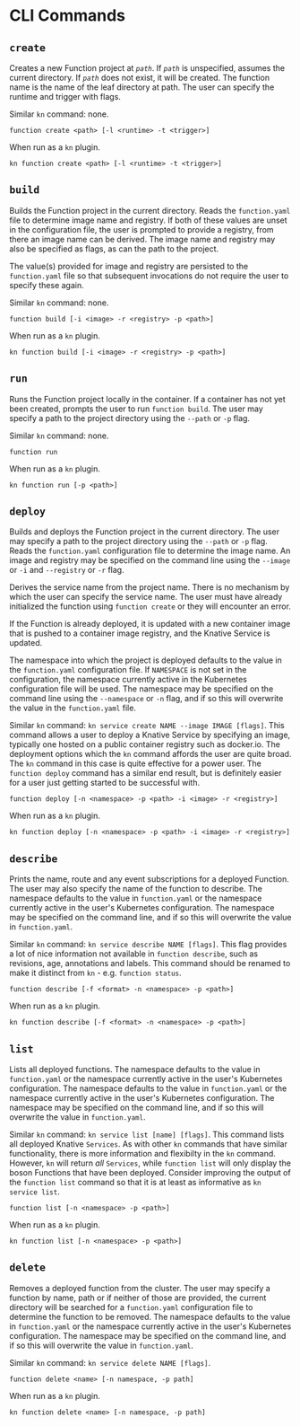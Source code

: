 # CLI Commands

## `create`

Creates a new Function project at _`path`_. If _`path`_ is unspecified, assumes the current directory. If _`path`_ does not exist, it will be created. The function name is the name of the leaf directory at path. The user can specify the runtime and trigger with flags.

Similar `kn` command: none.

```console
function create <path> [-l <runtime> -t <trigger>]
```

When run as a `kn` plugin.

```console
kn function create <path> [-l <runtime> -t <trigger>]
```

## `build`

Builds the Function project in the current directory. Reads the `function.yaml` file to determine image name and registry. If both of these values are unset in the configuration file, the user is prompted to provide a registry, from there an image name can be derived. The image name and registry may also be specified as flags, as can the path to the project.

The value(s) provided for image and registry are persisted to the `function.yaml` file so that subsequent invocations do not require the user to specify these again.

Similar `kn` command: none.

```console
function build [-i <image> -r <registry> -p <path>]
```

When run as a `kn` plugin.

```console
kn function build [-i <image> -r <registry> -p <path>]
```

## `run`

Runs the Function project locally in the container. If a container has not yet been created, prompts the user to run `function build`.  The user may specify a path to the project directory using the `--path` or `-p` flag.

Similar `kn` command: none.

```console
function run
```

When run as a `kn` plugin.

```console
kn function run [-p <path>]
```

## `deploy`

Builds and deploys the Function project in the current directory. The user may specify a path to the project directory using the `--path` or `-p` flag. Reads the `function.yaml` configuration file to determine the image name. An image and registry may be specified on the command line using the  `--image` or `-i` and `--registry` or `-r` flag.

Derives the service name from the project name. There is no mechanism by which the user can specify the service name. The user must have already initialized the  function using `function create` or they will encounter an error.

If the Function is already deployed, it is updated with a new container image that is pushed to a
container image registry, and the Knative Service is updated.

The namespace into which the project is deployed defaults to the value in the `function.yaml` configuration file. If `NAMESPACE` is not set in the configuration, the namespace currently active in the Kubernetes configuration file will be used. The namespace may be specified on the command line using the `--namespace` or `-n` flag, and if so this will overwrite the value in the `function.yaml` file.

Similar `kn` command: `kn service create NAME --image IMAGE [flags]`. This command allows a user to deploy a Knative Service by specifying an image, typically one hosted on a public container registry such as docker.io. The deployment options which the `kn` command affords the user are quite broad. The `kn` command in this case is quite effective for a power user. The `function deploy` command has a similar end result, but is definitely easier for a user just getting started to be successful with.

```console
function deploy [-n <namespace> -p <path> -i <image> -r <registry>]
```

When run as a `kn` plugin.

```console
kn function deploy [-n <namespace> -p <path> -i <image> -r <registry>]
```

## `describe`

Prints the name, route and any event subscriptions for a deployed Function. The user may also specify the name of the function to describe. The namespace defaults to the value in `function.yaml` or the namespace currently active in the user's Kubernetes configuration. The namespace may be specified on the command line, and if so this will overwrite the value in `function.yaml`.

Similar `kn` command: `kn service describe NAME [flags]`. This flag provides a lot of nice information not available in `function describe`, such as revisions, age, annotations and labels. This command should be renamed to make it distinct from `kn` - e.g. `function status`.

```console
function describe [-f <format> -n <namespace> -p <path>]
```

When run as a `kn` plugin.

```console
kn function describe [-f <format> -n <namespace> -p <path>]
```

## `list`

Lists all deployed functions. The namespace defaults to the value in `function.yaml` or the namespace currently active in the user's Kubernetes configuration. The namespace defaults to the value in `function.yaml` or the namespace currently active in the user's Kubernetes configuration. The namespace may be specified on the command line, and if so this will overwrite the value in `function.yaml`.

Similar `kn` command: `kn service list [name] [flags]`. This command lists all deployed Knative `Services`. As with other `kn` commands that have similar functionality, there is more information and flexibilty in the `kn` command. However, `kn` will return _all_ `Services`, while `function list` will only display the boson Functions that have been deployed. Consider improving the output of the `function list` command so that it is at least as informative as `kn service list`.

```console
function list [-n <namespace> -p <path>]
```

When run as a `kn` plugin.

```console
kn function list [-n <namespace> -p <path>]
```

## `delete`

Removes a deployed function from the cluster. The user may specify a function by name, path or if neither of those are provided, the current directory will be searched for a `function.yaml` configuration file to determine the function to be removed. The namespace defaults to the value in `function.yaml` or the namespace currently active in the user's Kubernetes configuration. The namespace may be specified on the command line, and if so this will overwrite the value in `function.yaml`.

Similar `kn` command: `kn service delete NAME [flags]`.

```console
function delete <name> [-n namespace, -p path]
```

When run as a `kn` plugin.

```console
kn function delete <name> [-n namespace, -p path]
```
